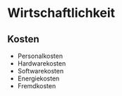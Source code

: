 # Wirtschaftlichkeit

## Kosten
* Personalkosten
* Hardwarekosten
* Softwarekosten
* Energiekosten
* Fremdkosten
